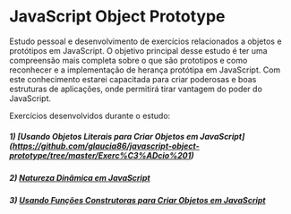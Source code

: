 # JavaScript Object Prototype

Estudo pessoal e desenvolvimento de exercícios relacionados a objetos e protótipos em JavaScript. O objetivo principal desse estudo é ter 
uma compreensão mais completa sobre o que são prototipos e como reconhecer e a implementação de herança protótipa em JavaScript.
Com este conhecimento estarei capacitada para criar poderosas e boas estruturas de aplicações, onde permitirá tirar
vantagem do poder do JavaScript.

Exercícios desenvolvidos durante o estudo:

##### 1) [Usando Objetos Literais para Criar Objetos em JavaScript] (https://github.com/glaucia86/javascript-object-prototype/tree/master/Exerc%C3%ADcio%201)

##### 2) [Natureza Dinâmica em JavaScript](https://github.com/glaucia86/javascript-object-prototype/tree/master/Exerc%C3%ADcio%202)

##### 3) [Usando Funções Construtoras para Criar Objetos em JavaScript]()